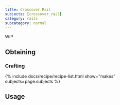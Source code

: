 ```yaml
---
title: Crossover Rail
subjects: [crossover_rail]
category: rails
subcategory: normal
---
```


WIP

Obtaining
---------

### Crafting
{% include docs/recipe/recipe-list.html show="makes" subjects=page.subjects %}

Usage
-----
